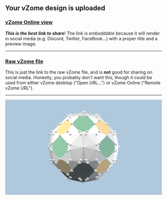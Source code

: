 ## Your vZome design is uploaded

### [vZome Online view][embed]

***This is the best link to share***!  The link is *embeddable* because it will render in social media (e.g. Discord, Twitter, FaceBook...) with a proper title and a preview image.

---

### [Raw vZome file][raw]

This is just the link to the raw vZome file, and is **not** good for
sharing on social media.
Honestly, you probably don't want this, though it could be used from either
vZome desktop ("Open URL...") or vZome Online ("Remote vZome URL").

---

![Image](<Octahederon-plus-twins-of-twins-of-twins.png>)


[embed]: <https://vzome.com/app/embed.py?url=https://raw.githubusercontent.com/John-Kostick/vzome-sharing/main/2021/12/03/13-26-13-Octahederon-plus-twins-of-twins-of-twins/Octahederon-plus-twins-of-twins-of-twins.vZome>
[raw]: <https://raw.githubusercontent.com/John-Kostick/vzome-sharing/main/2021/12/03/13-26-13-Octahederon-plus-twins-of-twins-of-twins/Octahederon-plus-twins-of-twins-of-twins.vZome>
